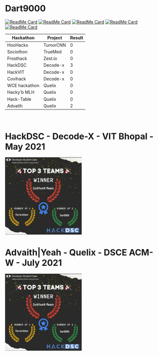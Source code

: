 # Dart9000

[![ReadMe Card](https://github-readme-stats.vercel.app/api/pin/?username=Dart9000&repo=Decode-X&show_owner=true&theme=dark)](https://github.com/Dart9000/Decode)
[![ReadMe Card](https://github-readme-stats.vercel.app/api/pin/?username=Dart9000&repo=Quelix&show_owner=true&theme=dark)](https://github.com/Dart9000/Quelix)
[![ReadMe Card](https://github-readme-stats.vercel.app/api/pin/?username=Dart9000&repo=TumorCNN&show_owner=true&theme=dark)](https://github.com/Dart9000/TumorCNN)
[![ReadMe Card](https://github-readme-stats.vercel.app/api/pin/?username=Dart9000&repo=TrueMed&show_owner=true&theme=dark)](https://github.com/Dart9000/TrueMed)
[![ReadMe Card](https://github-readme-stats.vercel.app/api/pin/?username=Dart9000&repo=OTP-flask-API&show_owner=true&theme=dark)](https://github.com/Dart9000/OTP-flask-API)

Hackathon | Project | Result
--- | --- | --- 
HooHacks | TumorCNN | 0
Sociothon | TrueMed | 0
Frosthack | Zest.io | 0
HackDSC | Decode-x | 3
HackVIT | Decode-x | 0
Covihack | Decode-x | 0
WCE hackathon | Quelix | 0
Hacky'b MLH | Quelix | 0
Hack-Table | Quelix | 0
Advaith | Quelix | 2

<br/>

# HackDSC - Decode-X - VIT Bhopal - May 2021
<img src="https://github.com/Dart9000/Dart9000/blob/main/Hackdsc/winner.jpg?raw=true" width="50%">

<br/>

# Advaith|Yeah - Quelix - DSCE ACM-W - July 2021
<img src="https://github.com/Dart9000/Dart9000/blob/main/Hackdsc/winner.jpg?raw=true" width="50%">

